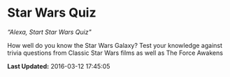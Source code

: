 # Star Wars Quiz
*“Alexa, Start Star Wars Quiz"*

How well do you know the Star Wars Galaxy? Test your knowledge against trivia questions from Classic Star Wars films as well as The Force Awakens

**Last Updated:** 2016-03-12 17:45:05